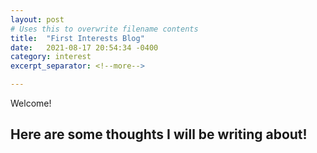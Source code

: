 ```yaml
---
layout: post
# Uses this to overwrite filename contents 
title:  "First Interests Blog"
date:   2021-08-17 20:54:34 -0400
category: interest
excerpt_separator: <!--more-->

---
```

Welcome!

<!--more-->
## Here are some thoughts I will be writing about! 
